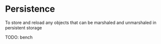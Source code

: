 Persistence
=======

To store and reload any objects that can be marshaled and unmarshaled in persistent storage

TODO: bench

